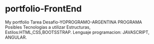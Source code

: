 # portfolio-FrontEnd
My portfolio
Tarea Desafio-YOPROGRAMO-ARGENTINA PROGRAMA
Posibles Tecnologias a utilizar
Estructuras, Estilos:HTML,CSS,BOOTSSTRAP.
Lenguaje programacion: JAVASCRIPT, ANGULAR.
